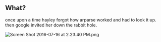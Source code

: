 ## What? ##

once upon a time hayley forgot how arparse worked and had to look it up. then google invited her down the rabbit hole.  


![Screen Shot 2016-07-16 at 2.23.40 PM.png](https://bitbucket.org/repo/8BokE7/images/2149232717-Screen%20Shot%202016-07-16%20at%202.23.40%20PM.png)